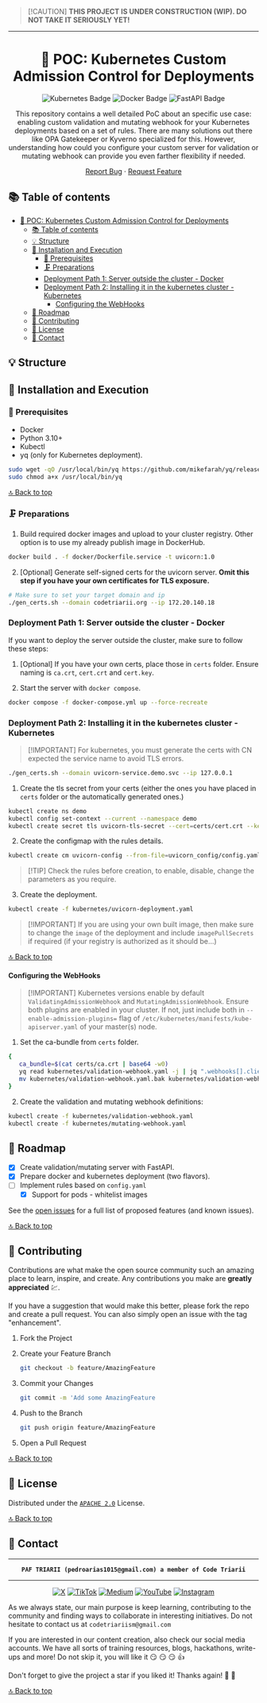 > \[!CAUTION\]
> **THIS PROJECT IS UNDER CONSTRUCTION (WIP). DO NOT TAKE IT SERIOUSLY YET!**

---

<div align="center">

<!-- PROJECT LOGO -->
# 📝 POC: Kubernetes Custom Admission Control for Deployments


<!-- TECNOLOGIES -->
![Kubernetes Badge](https://img.shields.io/badge/Kubernetes-326CE5?logo=kubernetes&logoColor=fff&style=flat)
![Docker Badge](https://img.shields.io/badge/Docker-2496ED?logo=docker&logoColor=fff&style=flat)
![FastAPI Badge](https://img.shields.io/badge/FastAPI-009688?logo=fastapi&logoColor=fff&style=flat)


This repository contains a well detailed PoC about an specific use case: enabling custom validation and mutating webhook for your Kubernetes deployments based on a set of rules.
There are many solutions out there like OPA Gatekeeper or Kyverno specialized for this.
However, understanding how could you configure your custom server for validation or mutating webhook can provide you even farther flexibility if needed.

[Report Bug](https://github.com/paf-triarii/kubernetes-deployment-validation-and-mutating--webhook/issues) · [Request Feature](https://github.com/paf-triarii/kubernetes-deployment-validation-and-mutating--webhook/issues)
</div>

<!-- TABLE OF CONTENTS -->


## 📚 Table of contents

- [📝 POC: Kubernetes Custom Admission Control for Deployments](#-poc-kubernetes-custom-admission-control-for-deployments)
  - [📚 Table of contents](#-table-of-contents)
  - [💡 Structure](#-structure)
  - [🚀 Installation and Execution](#-installation-and-execution)
    - [🔨 Prerequisites](#-prerequisites)
    - [🗜️ Preparations](#️-preparations)
    - [Deployment Path 1: Server outside the cluster - Docker](#deployment-path-1-server-outside-the-cluster---docker)
    - [Deployment Path 2: Installing it in the kubernetes cluster - Kubernetes](#deployment-path-2-installing-it-in-the-kubernetes-cluster---kubernetes)
      - [Configuring the WebHooks](#configuring-the-webhooks)
  - [📍 Roadmap](#-roadmap)
  - [📎 Contributing](#-contributing)
  - [📃 License](#-license)
  - [👥 Contact](#-contact)

<!--te-->

<!-- PROJECT DETAILS -->
## 💡 Structure


## 🚀 Installation and Execution

### 🔨 Prerequisites

- Docker
- Python 3.10+
- Kubectl
- yq (only for Kubernetes deployment).

```bash
sudo wget -qO /usr/local/bin/yq https://github.com/mikefarah/yq/releases/latest/download/yq_linux_amd64
sudo chmod a+x /usr/local/bin/yq
```

[🔝 Back to top](#-poc-kubernetes-custom-admission-control-for-deployments)

### 🗜️ Preparations

1. Build required docker images and upload to your cluster registry. Other option is to use my already publish image in DockerHub.

```bash
docker build . -f docker/Dockerfile.service -t uvicorn:1.0
```

2. [Optional] Generate self-signed certs for the uvicorn server. **Omit this step if you have your own certificates for TLS exposure.**

```bash
# Make sure to set your target domain and ip
./gen_certs.sh --domain codetriarii.org --ip 172.20.140.18
```

### Deployment Path 1: Server outside the cluster - Docker

If you want to deploy the server outside the cluster, make sure to follow these steps:

1. [Optional] If you have your own certs, place those in `certs` folder. Ensure naming is `ca.crt`, `cert.crt` and `cert.key`.

2. Start the server with `docker compose`.

```bash
docker compose -f docker-compose.yml up --force-recreate
```

### Deployment Path 2: Installing it in the kubernetes cluster - Kubernetes

> \[!IMPORTANT\]
> For kubernetes, you must generate the certs with CN expected the service name to avoid TLS errors.

```bash
./gen_certs.sh --domain uvicorn-service.demo.svc --ip 127.0.0.1
```



1. Create the tls secret from your certs (either the ones you have placed in `certs` folder or the automatically generated ones.)

```bash
kubectl create ns demo
kubectl config set-context --current --namespace demo
kubectl create secret tls uvicorn-tls-secret --cert=certs/cert.crt --key=certs/cert.key -n demo
```

2. Create the configmap with the rules details.

```bash
kubectl create cm uvicorn-config --from-file=uvicorn_config/config.yaml -n demo
```

> \[!TIP\]
> Check the rules before creation, to enable, disable, change the parameters as you require.

3. Create the deployment.

```bash
kubectl create -f kubernetes/uvicorn-deployment.yaml
```

> \[!IMPORTANT\]
> If you are using your own built image, then make sure to change the `image` of the deployment and include `imagePullSecrets` if required (if your registry is authorized as it should be...)

[🔝 Back to top](#-poc-kubernetes-custom-admission-control-for-deployments)

#### Configuring the WebHooks

> \[!IMPORTANT\]
> Kubernetes versions enable by default `ValidatingAdmissionWebhook` and `MutatingAdmissionWebhook`. Ensure both plugins are enabled in your cluster. If not, just include both in `--enable-admission-plugins=` flag of `/etc/kubernetes/manifests/kube-apiserver.yaml` of your master(s) node.

1. Set the ca-bundle from `certs` folder.

```bash
{
   ca_bundle=$(cat certs/ca.crt | base64 -w0)
   yq read kubernetes/validation-webhook.yaml -j | jq ".webhooks[].clientConfig.caBundle = \"${ca_bundle}\"" | yq read -P - > kubernetes/validation-webhook.yaml.bak
   mv kubernetes/validation-webhook.yaml.bak kubernetes/validation-webhook.yaml
}
```

2. Create the validation and mutating webhook definitions:

```bash
kubectl create -f kubernetes/validation-webhook.yaml
kubectl create -f kubernetes/mutating-webhook.yaml
```

<!-- GETTING STARTED -->

<!-- ROADMAP -->
## 📍 Roadmap

- [x] Create validation/mutating server with FastAPI.
- [x] Prepare docker and kubernetes deployment (two flavors).
- [ ] Implement rules based on `config.yaml`
  - [x] Support for pods - whitelist images

See the [open issues](https://github.com/paf-triarii/kubernetes-deployment-validation-and-mutating--webhook/issues) for a full list of proposed features (and known issues).

[🔝 Back to top](#-poc-kubernetes-custom-admission-control-for-deployments)

<!-- CONTRIBUTING -->
## 📎 Contributing

Contributions are what make the open source community such an amazing place to learn, inspire, and create. Any contributions you make are **greatly appreciated** :chart:.

If you have a suggestion that would make this better, please fork the repo and create a pull request. You can also simply open an issue with the tag "enhancement".

1. Fork the Project
2. Create your Feature Branch

   ```sh
   git checkout -b feature/AmazingFeature
   ```

3. Commit your Changes

   ```sh
   git commit -m 'Add some AmazingFeature
   ```

4. Push to the Branch

   ```sh
   git push origin feature/AmazingFeature
   ```

5. Open a Pull Request

[🔝 Back to top](#-poc-kubernetes-custom-admission-control-for-deployments)

<!-- LICENSE -->
## 📃 License

Distributed under the [`APACHE 2.0`](./LICENSE) License.

[🔝 Back to top](#-poc-kubernetes-custom-admission-control-for-deployments)

<!-- CONTACT -->
## 👥 Contact

<div align="center">

---

**`PAF TRIARII (pedroarias1015@gmail.com) a member of Code Triarii`**

---

[![X](https://img.shields.io/badge/X-%23000000.svg?style=for-the-badge&logo=X&logoColor=white)](https://twitter.com/codetriariism)
[![TikTok](https://img.shields.io/badge/TikTok-%23000000.svg?style=for-the-badge&logo=TikTok&logoColor=white)](https://www.tiktok.com/@codetriariism)
[![Medium](https://img.shields.io/badge/Medium-12100E?style=for-the-badge&logo=medium&logoColor=white)](https://medium.com/@codetriariism)
[![YouTube](https://img.shields.io/badge/YouTube-%23FF0000.svg?style=for-the-badge&logo=YouTube&logoColor=white)](https://www.youtube.com/@CodeTriariiSM)
[![Instagram](https://img.shields.io/badge/Instagram-%23E4405F.svg?style=for-the-badge&logo=Instagram&logoColor=white)](https://www.instagram.com/codetriariismig/)

</div>

As we always state, our main purpose is keep learning, contributing to the community and finding ways to collaborate in interesting initiatives.
Do not hesitate to contact us at `codetriariism@gmail.com`

If you are interested in our content creation, also check our social media accounts. We have all sorts of training resources, blogs, hackathons, write-ups and more!
Do not skip it, you will like it :smirk: :smirk: :smirk: :+1:

Don't forget to give the project a star if you liked it! Thanks again! :star2: :yellow_heart:

[🔝 Back to top](#-poc-kubernetes-custom-admission-control-for-deployments)
